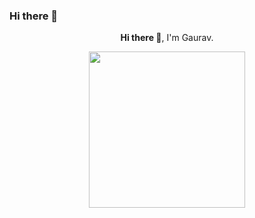 ### Hi there 👋

<!--
**gauravsdmali/gauravsdmali** is a ✨ _special_ ✨ repository because its `README.md` (this file) appears on your GitHub profile.

Here are some ideas to get you started:

- 🔭 I’m currently working on ...
- 🌱 I’m currently learning ...
- 👯 I’m looking to collaborate on ...
- 🤔 I’m looking for help with ...
- 💬 Ask me about ...
- 📫 How to reach me: ...
- 😄 Pronouns: ...
- ⚡ Fun fact: ...
-->


<div id="header" align="center">
  <p> <b>Hi there 👋</b>, I'm Gaurav.</p>
  <img src="https://media.giphy.com/media/L1R1tvI9svkIWwpVYr/giphy.gif" width="250" border-radius= "50%"/>
</div>

